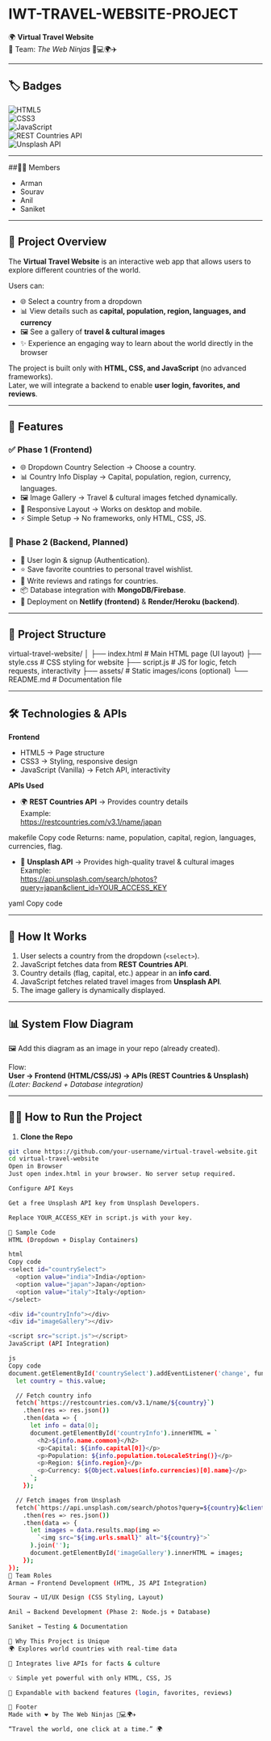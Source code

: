 # IWT-TRAVEL-WEBSITE-PROJECT  
🌍 **Virtual Travel Website**  
👥 Team: *The Web Ninjas* 🥷💻🌍✈️  

---

## 🏷️ Badges  

![HTML5](https://img.shields.io/badge/HTML5-E34F26?style=for-the-badge&logo=html5&logoColor=white)  
![CSS3](https://img.shields.io/badge/CSS3-1572B6?style=for-the-badge&logo=css3&logoColor=white)  
![JavaScript](https://img.shields.io/badge/JavaScript-F7DF1E?style=for-the-badge&logo=javascript&logoColor=black)  
![REST Countries API](https://img.shields.io/badge/REST%20Countries%20API-007EC6?style=for-the-badge&logo=world&logoColor=white)  
![Unsplash API](https://img.shields.io/badge/Unsplash%20API-000000?style=for-the-badge&logo=unsplash&logoColor=white)  

---

##🧑‍💻 Members  
- Arman  
- Sourav  
- Anil  
- Saniket  

---

## 📖 Project Overview  

The **Virtual Travel Website** is an interactive web app that allows users to explore different countries of the world.  

Users can:  
- 🌐 Select a country from a dropdown  
- 📊 View details such as **capital, population, region, languages, and currency**  
- 🖼️ See a gallery of **travel & cultural images**  
- ✨ Experience an engaging way to learn about the world directly in the browser  

The project is built only with **HTML, CSS, and JavaScript** (no advanced frameworks).  
Later, we will integrate a backend to enable **user login, favorites, and reviews**.  

---

## 🚀 Features  

### ✅ Phase 1 (Frontend)  
- 🌐 Dropdown Country Selection → Choose a country.  
- 📊 Country Info Display → Capital, population, region, currency, languages.  
- 🖼️ Image Gallery → Travel & cultural images fetched dynamically.  
- 🎨 Responsive Layout → Works on desktop and mobile.  
- ⚡ Simple Setup → No frameworks, only HTML, CSS, JS.  

### 🔮 Phase 2 (Backend, Planned)  
- 🔑 User login & signup (Authentication).  
- ⭐ Save favorite countries to personal travel wishlist.  
- 📝 Write reviews and ratings for countries.  
- 📦 Database integration with **MongoDB/Firebase**.  
- 🚀 Deployment on **Netlify (frontend)** & **Render/Heroku (backend)**.  

---

## 📂 Project Structure  

virtual-travel-website/
│
├── index.html # Main HTML page (UI layout)
├── style.css # CSS styling for website
├── script.js # JS for logic, fetch requests, interactivity
├── assets/ # Static images/icons (optional)
└── README.md # Documentation file


---

## 🛠️ Technologies & APIs  

**Frontend**  
- HTML5 → Page structure  
- CSS3 → Styling, responsive design  
- JavaScript (Vanilla) → Fetch API, interactivity  

**APIs Used**  
- 🌍 **REST Countries API** → Provides country details  
  Example:  
https://restcountries.com/v3.1/name/japan

makefile
Copy code
Returns: name, population, capital, region, languages, currencies, flag.  

- 📸 **Unsplash API** → Provides high-quality travel & cultural images  
Example:  
https://api.unsplash.com/search/photos?query=japan&client_id=YOUR_ACCESS_KEY

yaml
Copy code

---

## 📌 How It Works  

1. User selects a country from the dropdown (`<select>`).  
2. JavaScript fetches data from **REST Countries API**.  
3. Country details (flag, capital, etc.) appear in an **info card**.  
4. JavaScript fetches related travel images from **Unsplash API**.  
5. The image gallery is dynamically displayed.  

---

## 📊 System Flow Diagram  

🖼️ Add this diagram as an image in your repo (already created).  

Flow:  
**User → Frontend (HTML/CSS/JS) → APIs (REST Countries & Unsplash)**  
*(Later: Backend + Database integration)*  

---

## 👩‍💻 How to Run the Project  

1. **Clone the Repo**  
```bash
git clone https://github.com/your-username/virtual-travel-website.git
cd virtual-travel-website
Open in Browser
Just open index.html in your browser. No server setup required.

Configure API Keys

Get a free Unsplash API key from Unsplash Developers.

Replace YOUR_ACCESS_KEY in script.js with your key.

📝 Sample Code
HTML (Dropdown + Display Containers)

html
Copy code
<select id="countrySelect">
  <option value="india">India</option>
  <option value="japan">Japan</option>
  <option value="italy">Italy</option>
</select>

<div id="countryInfo"></div>
<div id="imageGallery"></div>

<script src="script.js"></script>
JavaScript (API Integration)

js
Copy code
document.getElementById('countrySelect').addEventListener('change', function () {
  let country = this.value;

  // Fetch country info
  fetch(`https://restcountries.com/v3.1/name/${country}`)
    .then(res => res.json())
    .then(data => {
      let info = data[0];
      document.getElementById('countryInfo').innerHTML = `
        <h2>${info.name.common}</h2>
        <p>Capital: ${info.capital[0]}</p>
        <p>Population: ${info.population.toLocaleString()}</p>
        <p>Region: ${info.region}</p>
        <p>Currency: ${Object.values(info.currencies)[0].name}</p>
      `;
    });

  // Fetch images from Unsplash
  fetch(`https://api.unsplash.com/search/photos?query=${country}&client_id=YOUR_ACCESS_KEY`)
    .then(res => res.json())
    .then(data => {
      let images = data.results.map(img => 
        `<img src="${img.urls.small}" alt="${country}">`
      ).join('');
      document.getElementById('imageGallery').innerHTML = images;
    });
});
👥 Team Roles
Arman → Frontend Development (HTML, JS API Integration)

Sourav → UI/UX Design (CSS Styling, Layout)

Anil → Backend Development (Phase 2: Node.js + Database)

Saniket → Testing & Documentation

🎯 Why This Project is Unique
🌍 Explores world countries with real-time data

📸 Integrates live APIs for facts & culture

💡 Simple yet powerful with only HTML, CSS, JS

🚀 Expandable with backend features (login, favorites, reviews)

🏁 Footer
Made with ❤️ by The Web Ninjas 🥷💻🌍✈️

“Travel the world, one click at a time.” 🌍
